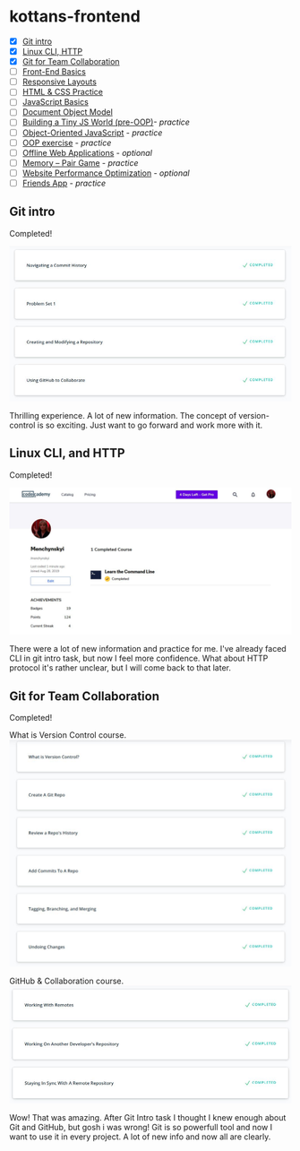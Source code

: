 # kottans-frontend

- [x] [Git intro](https://github.com/kottans/frontend/blob/master/tasks/git-intro.md)
- [x] [Linux CLI, HTTP](https://github.com/kottans/frontend/blob/master/tasks/linux-cli-http.md)
- [x] [Git for Team Collaboration](https://github.com/kottans/frontend/blob/master/tasks/git-collaboration.md)
- [ ] [Front-End Basics](https://github.com/kottans/frontend/blob/master/tasks/html-css-intro.md)
- [ ] [Responsive Layouts](https://github.com/kottans/frontend/blob/master/tasks/html-css-responsive.md)
- [ ] [HTML & CSS Practice](https://github.com/kottans/frontend/blob/master/tasks/html-css-popup.md)
- [ ] [JavaScript Basics](https://github.com/kottans/frontend/blob/master/tasks/js-basics.md)
- [ ] [Document Object Model](https://github.com/kottans/frontend/blob/master/tasks/js-dom.md)
- [ ] [Building a Tiny JS World (pre-OOP)](https://github.com/kottans/frontend/blob/master/tasks/js-pre-oop.md)- *practice*
- [ ] [Object-Oriented JavaScript](https://github.com/kottans/frontend/blob/master/tasks/js-oop.md)  - *practice*
- [ ] [OOP exercise](https://github.com/kottans/frontend/blob/master/tasks/js-post-oop.md) - *practice*
- [ ] [Offline Web Applications](https://github.com/kottans/frontend/blob/master/tasks/app-design-offline.md) - *optional*
- [ ] [Memory – Pair Game](https://github.com/kottans/frontend/blob/master/tasks/memory-pair-game.md) - *practice*
- [ ] [Website Performance Optimization](https://github.com/kottans/frontend/blob/master/tasks/app-design-performance.md) - *optional*
- [ ] [Friends App](https://github.com/kottans/frontend/blob/master/tasks/friends-app.md) - *practice*

## Git intro

Completed!

![Git Intro](https://github.com/Menchynskyi/kottans-frontend/blob/master/task_git_intro/git_intro.JPG "Git and GitHub")

Thrilling experience. A lot of new information. The concept of version-control is so exciting. Just want to go forward and work more with it.

## Linux CLI, and HTTP

Completed!

![Linux CLI](https://raw.githubusercontent.com/Menchynskyi/kottans-frontend/master/task_linux_cli/task_linux_cli.JPG "Learn the Command Line")

There were a lot of new information and practice for me. I've already faced CLI in git intro task, but now  I feel more confidence. What about HTTP protocol it's rather unclear, but I will come back to that later.

## Git for Team Collaboration

Completed!

What is Version Control course.
![Git Collaboration](https://github.com/Menchynskyi/kottans-frontend/blob/master/task_git_collaboration/what_is_version_control.JPG "What is version control")

GitHub & Collaboration course.
![Git Collaboration](https://github.com/Menchynskyi/kottans-frontend/blob/master/task_git_collaboration/github_collaboration.JPG "GitHub & Collaboration")

Wow! That was amazing. After Git Intro task I thought I knew enough about Git and GitHub, but gosh i was wrong! Git is so powerfull tool and now I want to use it in every project. A lot of new info and now all are clearly.


